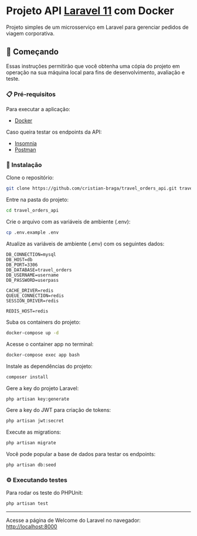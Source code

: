 # Projeto API [Laravel 11](https://laravel.com/) com Docker

Projeto simples de um microsserviço em Laravel para gerenciar pedidos de viagem corporativa.

## 🚀 Começando

Essas instruções permitirão que você obtenha uma cópia do projeto em operação na sua máquina local para fins de desenvolvimento, avaliação e teste.

### 📋 Pré-requisitos

Para executar a aplicação:
- [Docker](https://www.docker.com/)

Caso queira testar os endpoints da API:
- [Insomnia](https://insomnia.rest/download)
- [Postman](https://www.postman.com/)

### 🔧 Instalação

Clone o repositório:
```sh
git clone https://github.com/cristian-braga/travel_orders_api.git travel_orders_api
```

Entre na pasta do projeto:
```sh
cd travel_orders_api
```

Crie o arquivo com as variáveis de ambiente (.env):
```sh
cp .env.example .env
```

Atualize as variáveis de ambiente (.env) com os seguintes dados:
```dosini
DB_CONNECTION=mysql
DB_HOST=db
DB_PORT=3306
DB_DATABASE=travel_orders
DB_USERNAME=username
DB_PASSWORD=userpass

CACHE_DRIVER=redis
QUEUE_CONNECTION=redis
SESSION_DRIVER=redis

REDIS_HOST=redis
```

Suba os containers do projeto:
```sh
docker-compose up -d
```

Acesse o container app no terminal:
```sh
docker-compose exec app bash
```

Instale as dependências do projeto:
```sh
composer install
```

Gere a key do projeto Laravel:
```sh
php artisan key:generate
```

Gere a key do JWT para criação de tokens:
```sh
php artisan jwt:secret
```

Execute as migrations:
```sh
php artisan migrate
```

Você pode popular a base de dados para testar os endpoints:
```sh
php artisan db:seed
```

### ⚙️ Executando testes

Para rodar os teste do PHPUnit:
```sh
php artisan test
```

---
Acesse a página de Welcome do Laravel no navegador:
[http://localhost:8000](http://localhost:8000)
